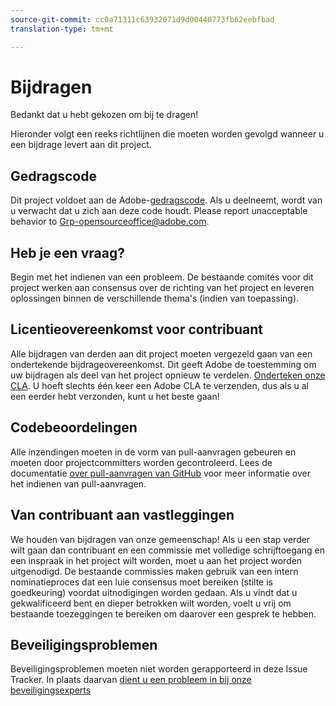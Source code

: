 ```yaml
---
source-git-commit: cc0a71311c63932071d9d00440773fb62eebfbad
translation-type: tm+mt

---
```

# Bijdragen

Bedankt dat u hebt gekozen om bij te dragen!

Hieronder volgt een reeks richtlijnen die moeten worden gevolgd wanneer u een bijdrage levert aan dit project.

## Gedragscode

Dit project voldoet aan de Adobe-[gedragscode](code-of-conduct.md). Als u deelneemt, wordt van u verwacht dat u zich aan deze code houdt. Please report unacceptable behavior to
[Grp-opensourceoffice@adobe.com](mailto:Grp-opensourceoffice@adobe.com).

## Heb je een vraag?

Begin met het indienen van een probleem. De bestaande comités voor dit project werken aan consensus over de richting van het project en leveren oplossingen binnen de verschillende thema&#39;s (indien van toepassing).

## Licentieovereenkomst voor contribuant

Alle bijdragen van derden aan dit project moeten vergezeld gaan van een ondertekende bijdrageovereenkomst. Dit geeft Adobe de toestemming om uw bijdragen als deel van het project opnieuw te verdelen. [Onderteken onze CLA](http://opensource.adobe.com/cla.html). U hoeft slechts één keer een Adobe CLA te verzenden, dus als u al een eerder hebt verzonden, kunt u het beste gaan!

## Codebeoordelingen

Alle inzendingen moeten in de vorm van pull-aanvragen gebeuren en moeten door projectcommitters worden gecontroleerd. Lees de documentatie [over pull-aanvragen van GitHub](https://help.github.com/articles/about-pull-requests/) voor meer informatie over het indienen van pull-aanvragen.

<!--
Lastly, please follow the [pull request template](PULL_REQUEST_TEMPLATE.md) when
submitting a pull request!
-->

## Van contribuant aan vastleggingen

We houden van bijdragen van onze gemeenschap! Als u een stap verder wilt gaan dan contribuant en een commissie met volledige schrijftoegang en een inspraak in het project wilt worden, moet u aan het project worden uitgenodigd. De bestaande commissies maken gebruik van een intern nominatieproces dat een luie consensus moet bereiken (stilte is goedkeuring) voordat uitnodigingen worden gedaan. Als u vindt dat u gekwalificeerd bent en dieper betrokken wilt worden, voelt u vrij om bestaande toezeggingen te bereiken om daarover een gesprek te hebben.

## Beveiligingsproblemen

Beveiligingsproblemen moeten niet worden gerapporteerd in deze Issue Tracker. In plaats daarvan [dient u een probleem in bij onze beveiligingsexperts](https://helpx.adobe.com/security/alertus.html)
